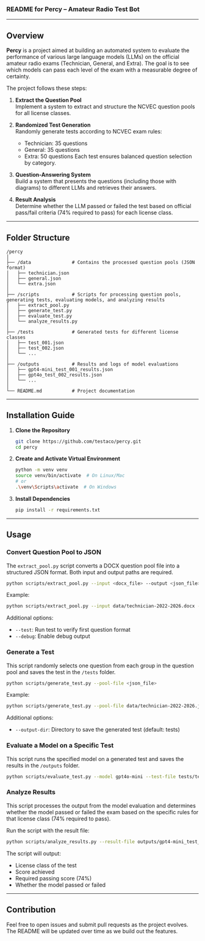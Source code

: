 ### README for Percy – Amateur Radio Test Bot

---

## Overview

**Percy** is a project aimed at building an automated system to evaluate the performance of various large language models (LLMs) on the official amateur radio exams (Technician, General, and Extra). The goal is to see which models can pass each level of the exam with a measurable degree of certainty.

The project follows these steps:

1. **Extract the Question Pool**  
   Implement a system to extract and structure the NCVEC question pools for all license classes.

2. **Randomized Test Generation**  
   Randomly generate tests according to NCVEC exam rules:
   - Technician: 35 questions
   - General: 35 questions
   - Extra: 50 questions
   Each test ensures balanced question selection by category.

3. **Question-Answering System**  
   Build a system that presents the questions (including those with diagrams) to different LLMs and retrieves their answers.

4. **Result Analysis**  
   Determine whether the LLM passed or failed the test based on official pass/fail criteria (74% required to pass) for each license class.

---

## Folder Structure

```
/percy
│
├── /data               # Contains the processed question pools (JSON format)
│   ├── technician.json
│   ├── general.json
│   └── extra.json
│
├── /scripts            # Scripts for processing question pools, generating tests, evaluating models, and analyzing results
│   ├── extract_pool.py
│   ├── generate_test.py
│   ├── evaluate_test.py
│   └── analyze_results.py
│
├── /tests              # Generated tests for different license classes
│   ├── test_001.json
│   ├── test_002.json
│   └── ...
│
├── /outputs            # Results and logs of model evaluations
│   ├── gpt4-mini_test_001_results.json
│   ├── gpt4o_test_002_results.json
│   └── ...
│
└── README.md           # Project documentation
```

---

## Installation Guide

1. **Clone the Repository**  
   ```bash
   git clone https://github.com/testaco/percy.git
   cd percy
   ```

2. **Create and Activate Virtual Environment**
   ```bash
   python -m venv venv
   source venv/bin/activate  # On Linux/Mac
   # or
   .\venv\Scripts\activate  # On Windows
   ```

3. **Install Dependencies**  
   ```bash
   pip install -r requirements.txt
   ```

---

## Usage

### Convert Question Pool to JSON

The `extract_pool.py` script converts a DOCX question pool file into a structured JSON format. Both input and output paths are required.

```bash
python scripts/extract_pool.py --input <docx_file> --output <json_file>
```

Example:
```bash
python scripts/extract_pool.py --input data/technician-2022-2026.docx --output data/technician-2022-2026.json
```

Additional options:
- `--test`: Run test to verify first question format
- `--debug`: Enable debug output

### Generate a Test

This script randomly selects one question from each group in the question pool and saves the test in the `/tests` folder.

```bash
python scripts/generate_test.py --pool-file <json_file>
```

Example:
```bash
python scripts/generate_test.py --pool-file data/technician-2022-2026.json
```

Additional options:
- `--output-dir`: Directory to save the generated test (default: tests)

### Evaluate a Model on a Specific Test

This script runs the specified model on a generated test and saves the results in the `/outputs` folder.

```bash
python scripts/evaluate_test.py --model gpt4o-mini --test-file tests/test_001.json
```

### Analyze Results

This script processes the output from the model evaluation and determines whether the model passed or failed the exam based on the specific rules for that license class (74% required to pass).

Run the script with the result file:

```bash
python scripts/analyze_results.py --result-file outputs/gpt4-mini_test_001_results.json
```

The script will output:
- License class of the test
- Score achieved
- Required passing score (74%)
- Whether the model passed or failed

---

## Contribution

Feel free to open issues and submit pull requests as the project evolves. The README will be updated over time as we build out the features.